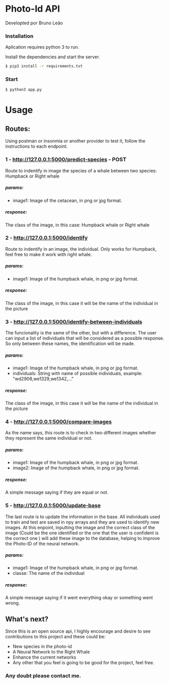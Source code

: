 # Photo-Id API
Developted por Bruno Leão

### Installation

Aplication requires python 3 to run.

Install the dependencies and start the server.

```sh
$ pip3 install -r requirements.txt
```

### Start

```sh
$ python3 app.py
```

# Usage
## Routes:
Using postman or insonmia or another provider to test it, follow the instructions to each endpoint.

### 1 - http://127.0.0.1:5000/predict-species - POST
Route to indentify in image the species of a whale between two species: Humpback or Right whale 
##### params:
- image1: Image of the cetacean, in png or jpg format.

##### response: 
The class of the image, in this case: Humpback whale or Right whale

### 2 - http://127.0.0.1:5000/identify 
Route to indentify in an image, the individual. Only works for Humpback, feel free to make it work with right whale.

##### params:
- image1: Image of the humpback whale, in png or jpg format.

##### response: 
The class of the image, in this case it will be the name of the individual in the picture

### 3 - http://127.0.0.1:5000/identify-between-individuals
The funcionality is the same of the other, but with a difference. The user can input a list of individuals that will be considered as a possible response. So only between these names, the identification will be made.

##### params:
- image1: Image of the humpback whale, in png or jpg format.
- individuals: String with name of possible individuals, example: "wd2908,we1329,we1342,..."

##### response: 
The class of the image, in this case it will be the name of the individual in the picture

### 4 - http://127.0.0.1:5000/compare-images
As the name says, this route is to check in two different images whether they represent the same individual or not.

##### params:
- image1: Image of the humpback whale, in png or jpg format.
- image2: Image of the humpback whale, in png or jpg format.

##### response: 
A simple message saying if they are equal or not.

### 5 - http://127.0.0.1:5000/update-base
The last route is to update the information in the base. All individuals used to train and test are saved in npy arrays and they are used to identify new images. At this enpoint, inputting the image and the correct class of the image (Could be the one identified or the one that the user is confident is the correct one ) will add these image to the database, helping to improve the Photo-ID of the neural network.

##### params:
- image1: Image of the humpback whale, in png or jpg format.
- classe: The name of the individual 

##### response: 
A simple message saying if it went everything okay or something went wrong.

## What's next?

Since this is an open source api, I highly encourage and desire to see contributions to this project and these could be:
- New species in the photo-id
- A Neural Network to the Right Whale
- Enhance the current networks
- Any other that you feel is going to be good for the project, feel free.
 
### Any doubt please contact me.


